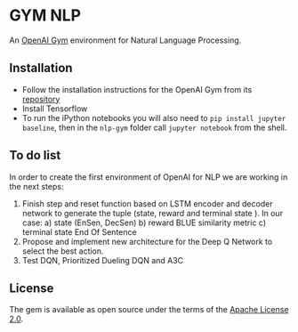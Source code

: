 # GYM NLP

An [OpenAI Gym](gym.openai.com) environment for Natural Language Processing.

## Installation

- Follow the installation instructions for the OpenAI Gym from its [repository](https://github.com/openai/gym)
- Install Tensorflow
- To run the iPython notebooks you will also need to `pip install jupyter baseline`, then in the `nlp-gym` folder call `jupyter notebook` from the shell.


## To do list

In order to create the first environment of OpenAI for NLP we are working in the next steps:

1) Finish step and reset function based on LSTM encoder and decoder network to generate the tuple (state, reward and terminal state ). In our case:
  a) state (EnSen, DecSen)
  b) reward BLUE similarity metric
  c) terminal state End Of Sentence
2) Propose and implement new architecture for the Deep Q Network to select the best action. 
3) Test DQN, Prioritized Dueling DQN and A3C



## License

The gem is available as open source under the terms of the [Apache License 2.0](https://opensource.org/licenses/Apache-2.0).

